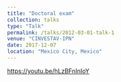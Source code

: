 ```yaml
---
title: "Doctoral exam"
collection: talks
type: "Talk"
permalink: /talks/2012-03-01-talk-1
venue: "CINVESTAV-IPN"
date: 2017-12-07
location: "Mexico City, Mexico"
---
```


https://youtu.be/hLzBFnInIoY
